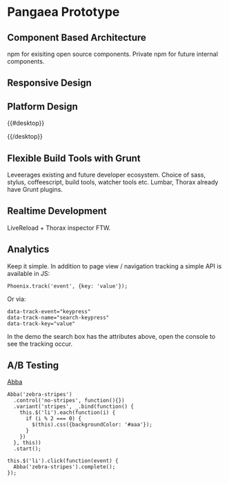 Pangaea Prototype
=================

Component Based Architecture
----------------------------
npm for exisiting open source components. Private npm for future internal components.

Responsive Design
-----------------

Platform Design
---------------
{{#desktop}}

{{/desktop}}

Flexible Build Tools with Grunt
-------------------------------
Leveerages existing and future developer ecosystem. Choice of sass, stylus, coffeescript, build tools, watcher tools etc. Lumbar, Thorax already have Grunt plugins.

Realtime Development
--------------------
LiveReload + Thorax inspector FTW.

Analytics
---------
Keep it simple. In addition to page view / navigation tracking a simple API is available in JS:

    Phoenix.track('event', {key: 'value'});

Or via:

    data-track-event="keypress"
    data-track-name="search-keypress"
    data-track-key="value"

In the demo the search box has the attributes above, open the console to see the tracking occur.

A/B Testing
-----------
[Abba](https://github.com/maccman/abba)

    Abba('zebra-stripes')
      .control('no-stripes', function(){})
      .variant('stripes', _.bind(function() {
        this.$('li').each(function(i) {
          if (i % 2 === 0) {
            $(this).css({backgroundColor: '#aaa'});
          }
        })
      }, this))
      .start();

    this.$('li').click(function(event) {
      Abba('zebra-stripes').complete();
    });
